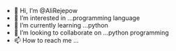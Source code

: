 - 👋 Hi, I’m @AliRejepow
- 👀 I’m interested in ...programming language
- 🌱 I’m currently learning ...python
- 💞️ I’m looking to collaborate on ...python programming
- 📫 How to reach me ...

<!---
AliRejepow/AliRejepow is a ✨ special ✨ repository because its `README.md` (this file) appears on your GitHub profile.
You can click the Preview link to take a look at your changes.
--->
